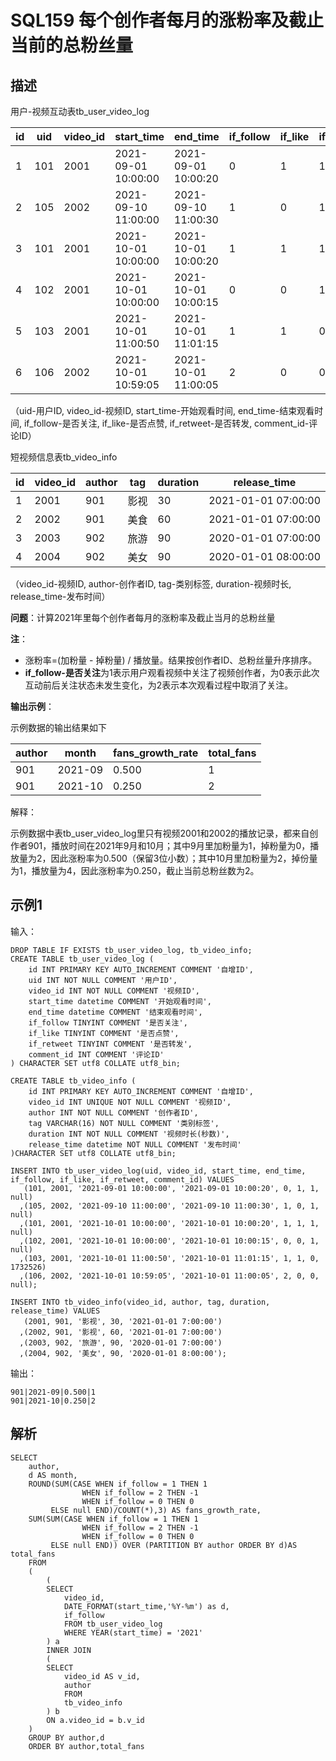 # SQL159 每个创作者每月的涨粉率及截止当前的总粉丝量

## 描述

用户-视频互动表tb_user_video_log

| id   | uid  | video_id | start_time          | end_time            | if_follow | if_like | if_retweet | comment_id |
| ---- | ---- | -------- | ------------------- | ------------------- | --------- | ------- | ---------- | ---------- |
| 1    | 101  | 2001     | 2021-09-01 10:00:00 | 2021-09-01 10:00:20 | 0         | 1       | 1          | NULL       |
| 2    | 105  | 2002     | 2021-09-10 11:00:00 | 2021-09-10 11:00:30 | 1         | 0       | 1          | NULL       |
| 3    | 101  | 2001     | 2021-10-01 10:00:00 | 2021-10-01 10:00:20 | 1         | 1       | 1          | NULL       |
| 4    | 102  | 2001     | 2021-10-01 10:00:00 | 2021-10-01 10:00:15 | 0         | 0       | 1          | NULL       |
| 5    | 103  | 2001     | 2021-10-01 11:00:50 | 2021-10-01 11:01:15 | 1         | 1       | 0          | 1732526    |
| 6    | 106  | 2002     | 2021-10-01 10:59:05 | 2021-10-01 11:00:05 | 2         | 0       | 0          | NULL       |

（uid-用户ID, video_id-视频ID, start_time-开始观看时间, end_time-结束观看时间, if_follow-是否关注, if_like-是否点赞, if_retweet-是否转发, comment_id-评论ID）

短视频信息表tb_video_info

| id   | video_id | author | tag  | duration | release_time        |
| ---- | -------- | ------ | ---- | -------- | ------------------- |
| 1    | 2001     | 901    | 影视 | 30       | 2021-01-01 07:00:00 |
| 2    | 2002     | 901    | 美食 | 60       | 2021-01-01 07:00:00 |
| 3    | 2003     | 902    | 旅游 | 90       | 2020-01-01 07:00:00 |
| 4    | 2004     | 902    | 美女 | 90       | 2020-01-01 08:00:00 |

（video_id-视频ID, author-创作者ID, tag-类别标签, duration-视频时长, release_time-发布时间）

**问题**：计算2021年里每个创作者每月的涨粉率及截止当月的总粉丝量

**注**：

- 涨粉率=(加粉量 - 掉粉量) / 播放量。结果按创作者ID、总粉丝量升序排序。
- **if_follow-是否关注**为1表示用户观看视频中关注了视频创作者，为0表示此次互动前后关注状态未发生变化，为2表示本次观看过程中取消了关注。

**输出示例**：

示例数据的输出结果如下

| author | month   | fans_growth_rate | total_fans |
| ------ | ------- | ---------------- | ---------- |
| 901    | 2021-09 | 0.500            | 1          |
| 901    | 2021-10 | 0.250            | 2          |

解释：

示例数据中表tb_user_video_log里只有视频2001和2002的播放记录，都来自创作者901，播放时间在2021年9月和10月；其中9月里加粉量为1，掉粉量为0，播放量为2，因此涨粉率为0.500（保留3位小数）；其中10月里加粉量为2，掉份量为1，播放量为4，因此涨粉率为0.250，截止当前总粉丝数为2。

## 示例1

输入：

```
DROP TABLE IF EXISTS tb_user_video_log, tb_video_info;
CREATE TABLE tb_user_video_log (
    id INT PRIMARY KEY AUTO_INCREMENT COMMENT '自增ID',
    uid INT NOT NULL COMMENT '用户ID',
    video_id INT NOT NULL COMMENT '视频ID',
    start_time datetime COMMENT '开始观看时间',
    end_time datetime COMMENT '结束观看时间',
    if_follow TINYINT COMMENT '是否关注',
    if_like TINYINT COMMENT '是否点赞',
    if_retweet TINYINT COMMENT '是否转发',
    comment_id INT COMMENT '评论ID'
) CHARACTER SET utf8 COLLATE utf8_bin;

CREATE TABLE tb_video_info (
    id INT PRIMARY KEY AUTO_INCREMENT COMMENT '自增ID',
    video_id INT UNIQUE NOT NULL COMMENT '视频ID',
    author INT NOT NULL COMMENT '创作者ID',
    tag VARCHAR(16) NOT NULL COMMENT '类别标签',
    duration INT NOT NULL COMMENT '视频时长(秒数)',
    release_time datetime NOT NULL COMMENT '发布时间'
)CHARACTER SET utf8 COLLATE utf8_bin;

INSERT INTO tb_user_video_log(uid, video_id, start_time, end_time, if_follow, if_like, if_retweet, comment_id) VALUES
   (101, 2001, '2021-09-01 10:00:00', '2021-09-01 10:00:20', 0, 1, 1, null)
  ,(105, 2002, '2021-09-10 11:00:00', '2021-09-10 11:00:30', 1, 0, 1, null)
  ,(101, 2001, '2021-10-01 10:00:00', '2021-10-01 10:00:20', 1, 1, 1, null)
  ,(102, 2001, '2021-10-01 10:00:00', '2021-10-01 10:00:15', 0, 0, 1, null)
  ,(103, 2001, '2021-10-01 11:00:50', '2021-10-01 11:01:15', 1, 1, 0, 1732526)
  ,(106, 2002, '2021-10-01 10:59:05', '2021-10-01 11:00:05', 2, 0, 0, null);

INSERT INTO tb_video_info(video_id, author, tag, duration, release_time) VALUES
   (2001, 901, '影视', 30, '2021-01-01 7:00:00')
  ,(2002, 901, '影视', 60, '2021-01-01 7:00:00')
  ,(2003, 902, '旅游', 90, '2020-01-01 7:00:00')
  ,(2004, 902, '美女', 90, '2020-01-01 8:00:00');
```

输出：

```
901|2021-09|0.500|1
901|2021-10|0.250|2
```

## 解析

```
SELECT
    author,
    d AS month,
    ROUND(SUM(CASE WHEN if_follow = 1 THEN 1
                WHEN if_follow = 2 THEN -1
                WHEN if_follow = 0 THEN 0
         ELSE null END)/COUNT(*),3) AS fans_growth_rate,
    SUM(SUM(CASE WHEN if_follow = 1 THEN 1
                WHEN if_follow = 2 THEN -1
                WHEN if_follow = 0 THEN 0
         ELSE null END)) OVER (PARTITION BY author ORDER BY d)AS total_fans
    FROM
    (
        (
        SELECT
            video_id,
            DATE_FORMAT(start_time,'%Y-%m') as d,
            if_follow
            FROM tb_user_video_log
            WHERE YEAR(start_time) = '2021'
        ) a
        INNER JOIN
        (
        SELECT
            video_id AS v_id,
            author
            FROM
            tb_video_info
        ) b
        ON a.video_id = b.v_id
    )
    GROUP BY author,d
    ORDER BY author,total_fans
```